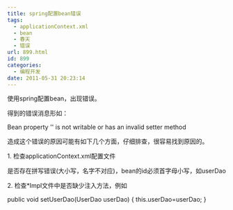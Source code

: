 ```yaml
---
title: spring配置bean错误
tags:
  - applicationContext.xml
  - bean
  - 春天
  - 错误
url: 899.html
id: 899
categories:
  - 编程开发
date: 2011-05-31 20:23:14
---
```


使用spring配置bean，出现错误。  

得到的错误消息形如：  

Bean property '' is not writable or has an invalid setter method

造成这个错误的原因可能有如下几个方面，仔细排查，很容易找到原因的。  

1\. 检查applicationContext.xml配置文件  

是否存在拼写错误(大小写，名字不对应)，bean的id必须首字母小写，如userDao  

2\. 检查*Impl文件中是否缺少注入方法，例如  

public void setUserDao(UserDao userDao) {
  this.userDao=userDao;
}